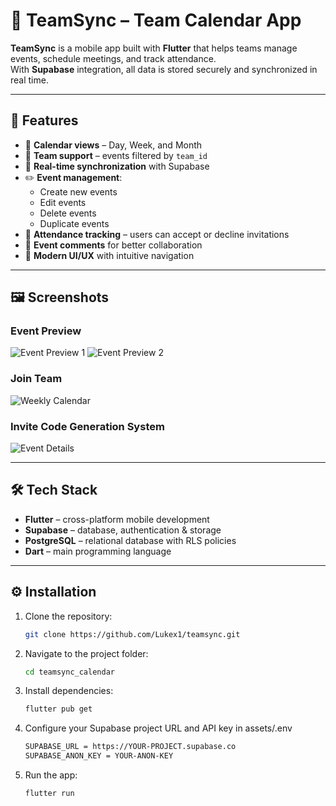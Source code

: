 # 📅 TeamSync – Team Calendar App

**TeamSync** is a mobile app built with **Flutter** that helps teams manage events, schedule meetings, and track attendance.  
With **Supabase** integration, all data is stored securely and synchronized in real time.

---

## 🚀 Features

- 📆 **Calendar views** – Day, Week, and Month  
- 👥 **Team support** – events filtered by `team_id`  
- 🔄 **Real-time synchronization** with Supabase  
- ✏️ **Event management**:
  - Create new events  
  - Edit events  
  - Delete events  
  - Duplicate events  
- 🔔 **Attendance tracking** – users can accept or decline invitations  
- 💬 **Event comments** for better collaboration  
- 🎨 **Modern UI/UX** with intuitive navigation  

---

## 🖼️ Screenshots

### Event Preview
![Event Preview 1](assets/images/EventPreview.png) ![Event Preview 2](assets/images/EventPreview2.png)

### Join Team
![Weekly Calendar](assets/images/Join_team.png)

### Invite Code Generation System
![Event Details](assets/images/InviteCodeGeneration.png)

---

## 🛠️ Tech Stack

- **Flutter** – cross-platform mobile development  
- **Supabase** – database, authentication & storage  
- **PostgreSQL** – relational database with RLS policies  
- **Dart** – main programming language  

---

## ⚙️ Installation

1. Clone the repository:
   ```bash
   git clone https://github.com/Lukex1/teamsync.git
   
2. Navigate to the project folder:
    ```bash
    cd teamsync_calendar

3. Install dependencies:
    ```bash
    flutter pub get

4. Configure your Supabase project URL and API key in assets/.env
    ```bash
    SUPABASE_URL = https://YOUR-PROJECT.supabase.co
    SUPABASE_ANON_KEY = YOUR-ANON-KEY

5. Run the app:
    ```bash
    flutter run
